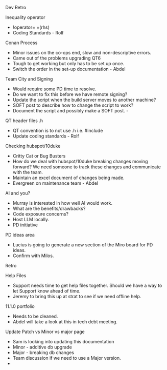 Dev Retro

Inequality operator
-  !operator= =(rhs)
- Coding Standards - Rolf

Conan Process
- Minor issues on the co-ops end, slow and non-descriptive errors.
- Came out of the problems upgrading QT6
- Tough to get working but only has to be set up once.
- Switch the order in the set-up documentation - Abdel

Team City and Signing
- Would require some PD time to resolve.
- Do we want to fix this before we have remote signing?
- Update the script when the build server moves to another machine?
- SOFT post to describe how to change the script to work?
- Document the script and possibly make a SOFT post. -

QT header files .h
- QT convention is to not use .h i.e. #include <QResource>
- Update coding standards - Rolf

Checking hubspot/10duke
- Critty Cat or Bug Busters
- How do we deal with hubspot/10duke breaking changes moving forward? We need someone to track these changes and communicate with the team.
- Maintain an excel document of changes being made.
- Evergreen on maintenance team - Abdel

AI and you?
- Murray is interested in how well AI would work.
- What are the benefits/drawbacks?
- Code exposure concerns?
- Host LLM locally.
- PD initiative 

PD ideas area
- Lucius is going to generate a new section of the Miro board for PD ideas.
- Confirm with Milos.

Retro

Help Files
- Support needs time to get help files together. Should we have a way to let Support know ahead of time.
- Jeremy to bring this up at strat to see if we need offline help.

11.1.0 portfolio
- Needs to be cleaned.
- Abdel will take a look at this in tech debt meeting.

Update Patch vs Minor vs major page
- Sam is looking into updating this documentation
- Minor - additive db upgrade
- Major - breaking db changes
- Team discussion if we need to use a Major version.
- 